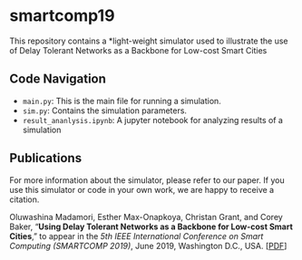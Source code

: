 # smartcomp19

This repository contains a *light-weight simulator used to illustrate the use of Delay Tolerant Networks as a Backbone for Low-cost Smart Cities


## Code Navigation

* `main.py`: This is the main file for running a simulation.
* `sim.py`: Contains the simulation parameters.
* `result_ananlysis.ipynb`: A jupyter notebook for analyzing results of a simulation


## Publications

For more information about the simulator, please refer to our paper. If you use this simulator or code in your own work, we are happy to receive a citation.

Oluwashina Madamori, Esther Max-Onapkoya, Christan Grant, and Corey Baker, “**Using Delay Tolerant Networks as a Backbone for Low-cost Smart Cities**,” to appear in the *5th IEEE International Conference on Smart Computing (SMARTCOMP 2019)*, June 2019, Washington D.C., USA. [[PDF]([/])]
